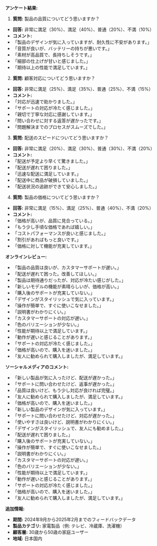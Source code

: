 **アンケート結果:**
1. **質問:** 製品の品質についてどう思いますか？
 - **回答:** 非常に満足（30%）、満足（40%）、普通（20%）、不満（10%）
 - **コメント:** 
 - 「製品のデザインが気に入っていますが、耐久性に不安があります。」
 - 「音質が良いが、バッテリーの持ちが悪いです。」
 - 「素材が高品質で、長持ちしそうです。」
 - 「細部の仕上げが甘いと感じました。」
 - 「期待以上の性能で満足しています。」

2. **質問:** 顧客対応についてどう思いますか？
 - **回答:** 非常に満足（25%）、満足（35%）、普通（25%）、不満（15%）
 - **コメント:** 
 - 「対応が迅速で助かりました。」
 - 「サポートの対応が冷たく感じました。」
 - 「親切で丁寧な対応に感謝しています。」
 - 「問い合わせに対する返答が遅かったです。」
 - 「問題解決までのプロセスがスムーズでした。」

3. **質問:** 配送のスピードについてどう思いますか？
 - **回答:** 非常に満足（20%）、満足（30%）、普通（30%）、不満（20%）
 - **コメント:** 
 - 「配送が予定より早くて驚きました。」
 - 「配送が遅れて困りました。」
 - 「迅速な配送に満足しています。」
 - 「配送中に商品が破損していました。」
 - 「配送状況の追跡ができて安心しました。」

4. **質問:** 製品の価格についてどう思いますか？
 - **回答:** 非常に満足（15%）、満足（25%）、普通（40%）、不満（20%）
 - **コメント:** 
 - 「価格が高いが、品質に見合っている。」
 - 「もう少し手頃な価格であれば嬉しい。」
 - 「コストパフォーマンスが良いと感じました。」
 - 「割引があればもっと良いです。」
 - 「価格に対して機能が充実しています。」

**オンラインレビュー:**
- 「製品の品質は良いが、カスタマーサポートが遅い。」
- 「配送が遅れて困った。改善してほしい。」
- 「製品は期待通りだったが、対応が冷たい感じがした。」
- 「新しいモデルの機能が素晴らしいが、価格が高い。」
- 「購入後のサポートが充実していない。」
- 「デザインがスタイリッシュで気に入っています。」
- 「操作が簡単で、すぐに使いこなせました。」
- 「説明書がわかりにくい。」
- 「カスタマーサポートの対応が遅い。」
- 「色のバリエーションが少ない。」
- 「性能が期待以上で満足しています。」
- 「動作が遅いと感じることがあります。」
- 「サポートの対応が冷たく感じました。」
- 「価格が高いので、購入を迷いました。」
- 「友人に勧められて購入しましたが、満足しています。」

**ソーシャルメディアのコメント:**
- 「新しい製品が気に入ったけど、配送が遅かった。」
- 「サポートに問い合わせたけど、返事が遅かった。」
- 「品質は良いけど、もう少し対応が良ければ完璧。」
- 「友人に勧められて購入しましたが、満足しています。」
- 「価格が高いので、購入を迷いました。」
- 「新しい製品のデザインが気に入っています。」
- 「サポートに問い合わせたけど、対応が遅かった。」
- 「使いやすさは良いけど、説明書がわかりにくい。」
- 「デザインがスタイリッシュで、友人にも勧めました。」
- 「配送が遅れて困りました。」
- 「購入後のサポートが充実していない。」
- 「操作が簡単で、すぐに使いこなせました。」
- 「説明書がわかりにくい。」
- 「カスタマーサポートの対応が遅い。」
- 「色のバリエーションが少ない。」
- 「性能が期待以上で満足しています。」
- 「動作が遅いと感じることがあります。」
- 「サポートの対応が冷たく感じました。」
- 「価格が高いので、購入を迷いました。」
- 「友人に勧められて購入しましたが、満足しています。」

**追加情報:**
- **期間:** 2024年9月から2025年2月までのフィードバックデータ
- **製品カテゴリ:** 家電製品（例: テレビ、冷蔵庫、洗濯機）
- **顧客層:** 30歳から50歳の家庭ユーザー
- **地域:** 日本国内
